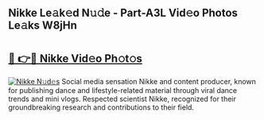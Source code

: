 ## Nikke Le𝚊k𝚎d N𝚞𝚍e - Part-A3L Vid𝚎o Photos Le𝚊ks W8jHn

# <h2><a href="http://fbfg4k.evod.top/?m=Nikke">🔗 👉🔴 Nikke Vid𝚎o Ph𝚘t𝚘s</a></h2>

[![Nikke N𝚞d𝚎s](https://i.imgur.com/8V9OHl7.gif)](http://fbfg4k.evod.top/?m=Nikke)
Social media sensation Nikke and content producer, known for publishing dance and lifestyle-related material through viral dance trends and mini vlogs. Respected scientist Nikke, recognized for their groundbreaking research and contributions to their field. 
